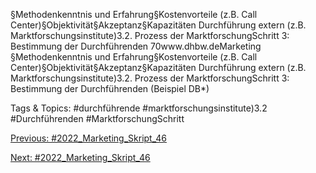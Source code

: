 §Methodenkenntnis und Erfahrung§Kostenvorteile (z.B. Call Center)§Objektivität§Akzeptanz§Kapazitäten
Durchführung extern (z.B. Marktforschungsinstitute)3.2. Prozess der MarktforschungSchritt 3: Bestimmung der Durchführenden
70www.dhbw.deMarketing
§Methodenkenntnis und Erfahrung§Kostenvorteile (z.B. Call Center)§Objektivität§Akzeptanz§Kapazitäten
Durchführung extern (z.B. Marktforschungsinstitute)3.2. Prozess der MarktforschungSchritt 3: Bestimmung der Durchführenden (Beispiel DB*)

   Tags & Topics:
   #durchführende
   #marktforschungsinstitute)3.2
   #Durchführenden
   #MarktforschungSchritt

[Previous: #2022_Marketing_Skript_46](2022_Marketing_Skript_46.md)

[Next: #2022_Marketing_Skript_46](2022_Marketing_Skript_46.md)